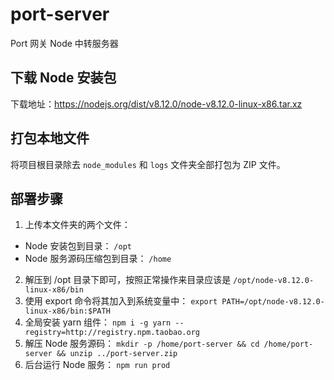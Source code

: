 # port-server

Port 网关 Node 中转服务器

## 下载 Node 安装包

下载地址：<https://nodejs.org/dist/v8.12.0/node-v8.12.0-linux-x86.tar.xz>

## 打包本地文件

将项目根目录除去 `node_modules` 和 `logs` 文件夹全部打包为 ZIP 文件。

## 部署步骤

1. 上传本文件夹的两个文件：
  - Node 安装包到目录： `/opt`
  - Node 服务源码压缩包到目录： `/home`
2. 解压到 /opt 目录下即可，按照正常操作来目录应该是 `/opt/node-v8.12.0-linux-x86/bin`
3. 使用 export 命令将其加入到系统变量中： `export PATH=/opt/node-v8.12.0-linux-x86/bin:$PATH`
4. 全局安装 yarn 组件： `npm i -g yarn --registry=http://registry.npm.taobao.org`
5. 解压 Node 服务源码： `mkdir -p /home/port-server && cd /home/port-server && unzip ../port-server.zip`
6. 后台运行 Node 服务： `npm run prod`
